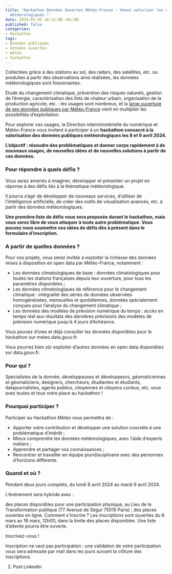 ```yaml
---
title: 'Hackathon Données Ouvertes Météo-France : Venez valoriser les données publiques
  météorologiques !'
date: 2024-03-05 16:21:00 +01:00
published: false
categories:
- Hackathon
tags:
- Données publiques
- données ouvertes
- météo
- hackathon
---
```


Collectées grâce à des stations au sol, des radars, des satellites, etc. ou produites à partir des observations ainsi réalisées, les données météorologiques sont foisonnantes.

Etude du changement climatique, prévention des risques naturels, gestion de l’énergie, caractérisation des îlots de chaleur urbain, organisation de la production agricole, etc. : les usages sont nombreux, et la [large ouverture de ses données publiques par Météo-France](https://meteofrance.fr/actualite/presse/au-1er-janvier-2024-donnees-publiques-en-acces-libre) vient en multiplier les possibilités d’exploitation.

Pour explorer ces usages, la Direction interministérielle du numérique et Météo-France vous invitent à participer à un **hackathon consacré à la valorisation des données publiques météorologiques les 8 et 9 avril 2024.**

**L’objectif : résoudre des problématiques et donner corps rapidement à de nouveaux usages, de nouvelles idées et de nouvelles solutions à partir de ces données.**

### Pour répondre à quels défis ?
Vous serez amenés à imaginer, développer et présenter un projet en réponse à des défis liés à la thématique météorologique.

Il pourra s’agir de développer de nouveaux services, d’utiliser de l’intelligence artificielle, de créer des outils de visualisation avancés, etc. à partir des données météorologiques.

**Une première liste de défis vous sera proposée durant le hackathon, mais vous serez libre de vous attaquer à toute autre problématique. Vous pouvez nous soumettre vos idées de défis dès à présent dans le formulaire d’inscription.**

### A partir de quelles données ?
Pour vos projets, vous serez invités à exploiter la richesse des données mises à disposition en open data par Météo-France, notamment :

* Les données climatologiques de base : données climatologiques pour toutes les stations françaises depuis leur ouverture, pour tous les paramètres disponibles ;
* Les données climatologiques de référence pour le changement climatique : intégralité des séries de données observées homogénéisées, mensuelles et quotidiennes, données spécialement conçues pour l’analyse du changement climatique ;
* Les données des modèles de prévision numérique du temps : accès en temps réel aux résultats des dernières prévisions des modèles de prévision numérique jusqu’à 4 jours d’échéance.

Vous pouvez d’ores et déjà consulter les données disponibles pour le hackathon sur meteo.data.gouv.fr.

Vous pourrez bien sûr exploiter d’autres données en open data disponibles sur data.gouv.fr.

### Pour qui ?
Spécialistes de la donnée, développeuses et développeurs, géomaticiennes et géomaticiens, designers, chercheurs, étudiantes et étudiants, datajournalistes, agents publics, citoyennes et citoyens curieux, etc. vous avez toutes et tous votre place au hackathon !

### Pourquoi participer ?
Participer au Hackathon Météo vous permettra de :

* Apporter votre contribution et développer une solution concrète à une problématique d’intérêt ;
* Mieux comprendre les données météorologiques, avec l’aide d’experts métiers ;
* Apprendre et partager vos connaissances ;
* Rencontrer et travailler en équipe pluridisciplinaire avec des personnes d’horizons différents.

### Quand et où ?
Pendant deux jours complets, du lundi 8 avril 2024 au mardi 9 avril 2024.

L’événement sera hybride avec :

des places disponibles pour une participation physique, au Lieu de la Transformation publique (77 Avenue de Ségur 75015 Paris) ;
des places ouvertes en ligne.
Comment s’inscrire ?
Les inscriptions sont ouvertes du 6 mars au 18 mars, 12h00, dans la limite des places disponibles. Une liste d’attente pourra être ouverte.

Inscrivez-vous !

Inscription ne vaut pas participation : une validation de votre participation vous sera adressée par mail dans les jours suivant la clôture des inscriptions.

2. Post LinkedIn